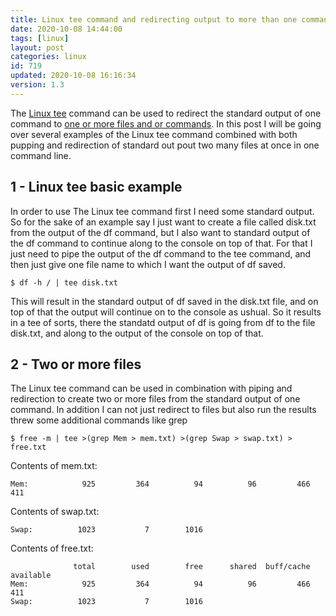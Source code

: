 ```yaml
---
title: Linux tee command and redirecting output to more than one command and file.
date: 2020-10-08 14:44:00
tags: [linux]
layout: post
categories: linux
id: 719
updated: 2020-10-08 16:16:34
version: 1.3
---
```


The [Linux tee](https://linuxize.com/post/linux-tee-command/) command can be used to redirect the standard output of one command to [one or more files and or commands](https://unix.stackexchange.com/questions/28503/how-can-i-send-stdout-to-multiple-commands). In this post I will be going over several examples of the Linux tee command combined with both pupping and redirection of standard out pout two many files at once in one command line.

<!-- more -->


## 1 - Linux tee basic example

In order to use The Linux tee command first I need some standard output. So for the sake of an example say I just want to create a file called disk.txt from the output of the df command, but I also want to standard output of the df command to continue along to the console on top of that. For that I just need to pipe the output of the df command to the tee command, and then just give one file name to which I want the output of df saved. 

```
$ df -h / | tee disk.txt
```

This will result in the standard output of df saved in the disk.txt file, and on top of that the output will continue on to the console as ushual. So it results in a tee of sorts, there the standatd output of df is going from df to the file disk.txt, and along to the output of the console on top of that.


## 2 - Two or more files

The Linux tee command can be used in combination with piping and redirection to create two or more files from the standard output of one command. In addition I can not just redirect to files but also run the results threw some additional commands like grep

```
$ free -m | tee >(grep Mem > mem.txt) >(grep Swap > swap.txt) > free.txt
```

Contents of mem.txt:
```
Mem:            925         364          94          96         466         411
```

Contents of swap.txt:
```
Swap:          1023           7        1016
```

Contents of free.txt:
```
              total        used        free      shared  buff/cache   available
Mem:            925         364          94          96         466         411
Swap:          1023           7        1016
```